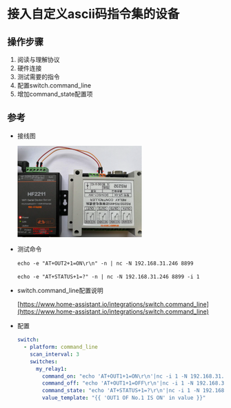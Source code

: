 # 接入自定义ascii码指令集的设备

## 操作步骤

1. 阅读与理解协议
2. 硬件连接
3. 测试需要的指令
4. 配置switch.command_line
5. 增加command_state配置项

## 参考
- 接线图

    <img src="images/connection1.png" width="60%">

- 测试命令

    `echo -e "AT+OUT2+1=ON\r\n" -n | nc -N 192.168.31.246 8899`

    `echo -e "AT+STATUS+1=?" -n | nc -N 192.168.31.246 8899 -i 1`

- switch.command_line配置说明

    [https://www.home-assistant.io/integrations/switch.command_line](https://www.home-assistant.io/integrations/switch.command_line)

- 配置

    ```yaml
    switch:
      - platform: command_line
        scan_interval: 3
        switches:
          my_relay1:
            command_on: "echo 'AT+OUT1+1=ON\r\n'|nc -i 1 -N 192.168.31.246 8899"
            command_off: "echo 'AT+OUT1+1=OFF\r\n'|nc -i 1 -N 192.168.31.246 8899"
            command_state: "echo 'AT+STATUS+1=?\r\n'|nc -i 1 -N 192.168.31.246 8899"
            value_template: "{{ 'OUT1 OF No.1 IS ON' in value }}"
    ```
